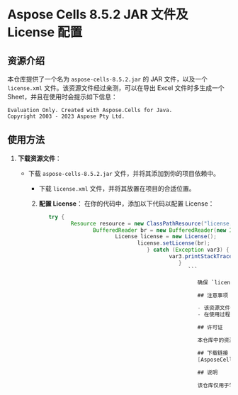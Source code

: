 # Aspose Cells 8.5.2 JAR 文件及 License 配置

## 资源介绍

本仓库提供了一个名为 `aspose-cells-8.5.2.jar` 的 JAR 文件，以及一个 `license.xml` 文件。该资源文件经过亲测，可以在导出 Excel 文件时多生成一个 Sheet，并且在使用时会提示如下信息：

```
Evaluation Only. Created with Aspose.Cells for Java.
Copyright 2003 - 2023 Aspose Pty Ltd.
```

## 使用方法

1. **下载资源文件**：
   - 下载 `aspose-cells-8.5.2.jar` 文件，并将其添加到你的项目依赖中。
      - 下载 `license.xml` 文件，并将其放置在项目的合适位置。

      2. **配置 License**：
         在你的代码中，添加以下代码以配置 License：

            ```java
               try {
                      Resource resource = new ClassPathResource("license.xml");
                             BufferedReader br = new BufferedReader(new InputStreamReader(resource.getInputStream()));
                                    License license = new License();
                                           license.setLicense(br);
                                              } catch (Exception var3) {
                                                     var3.printStackTrace();
                                                        }
                                                           ```

                                                              确保 `license.xml` 文件的路径正确，并且能够被正确加载。

                                                              ## 注意事项

                                                              - 该资源文件仅用于学习和测试目的，请勿用于商业用途。
                                                              - 在使用过程中，如果遇到任何问题，请参考 Aspose 官方文档或联系 Aspose 支持团队。

                                                              ## 许可证

                                                              本仓库中的资源文件遵循 Aspose 的许可证协议。请在使用前仔细阅读相关许可证条款。

                                                              ## 下载链接
                                                              [AsposeCells8.5.2JAR文件及License配置](https://pan.quark.cn/s/e221be816982)

                                                              ## 说明

                                                              该仓库仅用于学习交流，请勿用于商业用途。
